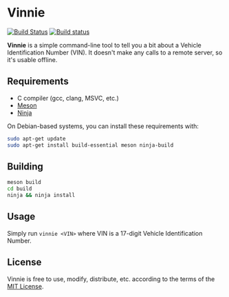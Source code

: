 # Vinnie

[![Build Status](https://travis-ci.org/clpo13/vinnie.svg?branch=master)](https://travis-ci.org/clpo13/vinnie)
[![Build status](https://ci.appveyor.com/api/projects/status/31tdtw83tgdwh2gy?svg=true)](https://ci.appveyor.com/project/clpo13/vinnie)

**Vinnie** is a simple command-line tool to tell you a bit about a Vehicle Identification Number (VIN). It doesn't make any calls to a remote server, so it's usable offline.

## Requirements

- C compiler (gcc, clang, MSVC, etc.)
- [Meson](http://mesonbuild.com/)
- [Ninja](https://ninja-build.org/)

On Debian-based systems, you can install these requirements with:

```bash
sudo apt-get update
sudo apt-get install build-essential meson ninja-build
```

## Building

```bash
meson build
cd build
ninja && ninja install
```

## Usage

Simply run `vinnie <VIN>` where VIN is a 17-digit Vehicle Identification Number.

## License

Vinnie is free to use, modify, distribute, etc. according to the terms of the [MIT License](LICENSE).
